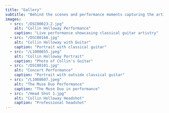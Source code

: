 ```yaml
---
title: "Gallery"
subtitle: "Behind the scenes and performance moments capturing the artistry and passion of classical guitar"
images:
  - src: "/DSC00023-2.jpg"
    alt: "Collin Holloway Performance"
    caption: "Live performance showcasing classical guitar artistry"
  - src: "/DSC00168.jpg"
    alt: "Collin Holloway with Guitar"
    caption: "Portrait with classical guitar"
  - src: "/L1008655.jpeg"
    alt: "Collin Holloway Portrait"
    caption: "Photo of Collin's Guitar"
  - src: "/DSC00101.jpg"
    alt: "Concert Performance"
    caption: "Portrait with outside classical guitar"
  - src: "/L1008607.jpeg"
    alt: "The Muse Duo Performance"
    caption: "The Muse Duo in performance"
  - src: "/Head Shot 1.jpg"
    alt: "Collin Holloway Headshot"
    caption: "Professional headshot"
---
```

